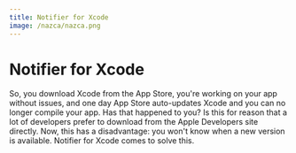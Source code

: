 ```yaml
---
title: Notifier for Xcode
image: /nazca/nazca.png
---
```

# Notifier for Xcode
So, you download Xcode from the App Store, you're working on your app without issues, and one day App Store auto-updates Xcode and you can no longer compile your app. Has that happened to you? Is this for reason that a lot of developers prefer to download from the Apple Developers site directly. Now, this has a disadvantage: you won't know when a new version is available. Notifier for Xcode comes to solve this.
